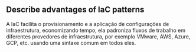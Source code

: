 ## Describe advantages of IaC patterns
A IaC facilita o provisionamento e a aplicação de configurações de infraestrutura, economizando tempo, ela padroniza fluxos de trabalho em diferentes provedores de infraestrutura, por exemplo VMware, AWS, Azure, GCP, etc. usando uma sintaxe comum em todos eles.

